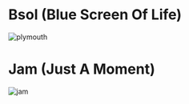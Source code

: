 # Bsol (Blue Screen Of Life)
![plymouth ](https://github.com/user-attachments/assets/ea6b1579-eda4-435b-bb8f-47868fdfc21e)

# Jam (Just A Moment)
![jam](https://github.com/user-attachments/assets/21d0d9a7-770b-44e6-83ca-0ae6a88477d0)
